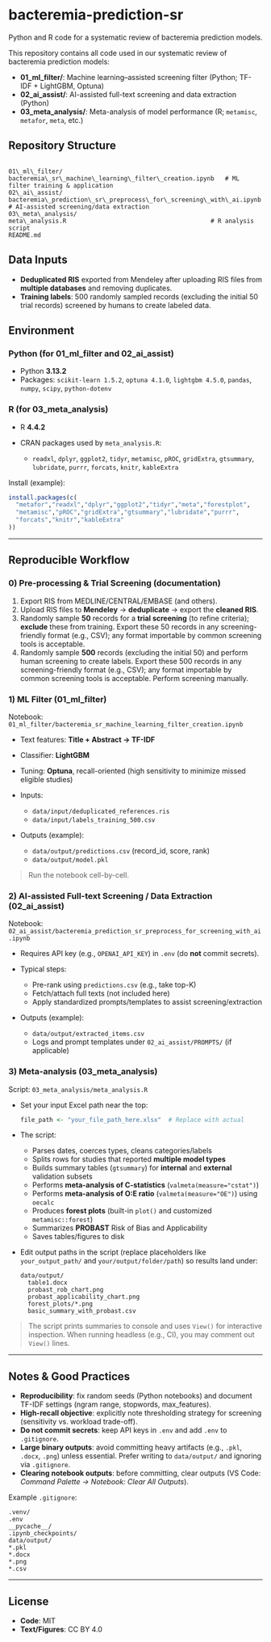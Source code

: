 # bacteremia-prediction-sr
Python and R code for a systematic review of bacteremia prediction models.

This repository contains all code used in our systematic review of bacteremia prediction models:
- **01_ml_filter/**: Machine learning–assisted screening filter (Python; TF-IDF + LightGBM, Optuna)
- **02_ai_assist/**: AI-assisted full-text screening and data extraction (Python)
- **03_meta_analysis/**: Meta-analysis of model performance (R; `metamisc`, `metafor`, `meta`, etc.)

## Repository Structure

```

01\_ml\_filter/
bacteremia\_sr\_machine\_learning\_filter\_creation.ipynb   # ML filter training & application
02\_ai\_assist/
bacteremia\_prediction\_sr\_preprocess\_for\_screening\_with\_ai.ipynb  # AI-assisted screening/data extraction
03\_meta\_analysis/
meta\_analysis.R                                        # R analysis script
README.md

```

## Data Inputs

- **Deduplicated RIS** exported from Mendeley after uploading RIS files from **multiple databases** and removing duplicates.
- **Training labels**: 500 randomly sampled records (excluding the initial 50 trial records) screened by humans to create labeled data.

## Environment

### Python (for 01_ml_filter and 02_ai_assist)
- Python **3.13.2**
- Packages: `scikit-learn 1.5.2`, `optuna 4.1.0`, `lightgbm 4.5.0`, `pandas`, `numpy`, `scipy`, `python-dotenv`

### R (for 03\_meta\_analysis)

* R **4.4.2**
* CRAN packages used by `meta_analysis.R`:

  * `readxl`, `dplyr`, `ggplot2`, `tidyr`,
    `metamisc`, `pROC`, `gridExtra`, `gtsummary`, `lubridate`, `purrr`, `forcats`, `knitr`, `kableExtra`

Install (example):

```r
install.packages(c(
  "metafor","readxl","dplyr","ggplot2","tidyr","meta","forestplot",
  "metamisc","pROC","gridExtra","gtsummary","lubridate","purrr",
  "forcats","knitr","kableExtra"
))
```

---

## Reproducible Workflow

### 0) Pre-processing & Trial Screening (documentation)

1. Export RIS from MEDLINE/CENTRAL/EMBASE (and others).
2. Upload RIS files to **Mendeley** → **deduplicate** → export the **cleaned RIS**.
3. Randomly sample **50** records for a **trial screening** (to refine criteria); **exclude** these from training. Export these 50 records in any screening-friendly format (e.g., CSV); any format importable by common screening tools is acceptable.
4. Randomly sample **500** records (excluding the initial 50) and perform human screening to create labels. Export these 500 records in any screening-friendly format (e.g., CSV); any format importable by common screening tools is acceptable. Perform screening manually.

### 1) ML Filter (01\_ml\_filter)

Notebook: `01_ml_filter/bacteremia_sr_machine_learning_filter_creation.ipynb`

* Text features: **Title + Abstract → TF-IDF**
* Classifier: **LightGBM**
* Tuning: **Optuna**, recall-oriented (high sensitivity to minimize missed eligible studies)
* Inputs:

  * `data/input/deduplicated_references.ris`
  * `data/input/labels_training_500.csv`
* Outputs (example):

  * `data/output/predictions.csv` (record\_id, score, rank)
  * `data/output/model.pkl`

> Run the notebook cell-by-cell. 

### 2) AI-assisted Full-text Screening / Data Extraction (02\_ai\_assist)

Notebook: `02_ai_assist/bacteremia_prediction_sr_preprocess_for_screening_with_ai.ipynb`

* Requires API key (e.g., `OPENAI_API_KEY`) in `.env` (do **not** commit secrets).
* Typical steps:

  * Pre-rank using `predictions.csv` (e.g., take top-K)
  * Fetch/attach full texts (not included here)
  * Apply standardized prompts/templates to assist screening/extraction
* Outputs (example):

  * `data/output/extracted_items.csv`
  * Logs and prompt templates under `02_ai_assist/PROMPTS/` (if applicable)

### 3) Meta-analysis (03\_meta\_analysis)

Script: `03_meta_analysis/meta_analysis.R`

* Set your input Excel path near the top:

  ```r
  file_path <- "your_file_path_here.xlsx"  # Replace with actual
  ```

* The script:

  * Parses dates, coerces types, cleans categories/labels
  * Splits rows for studies that reported **multiple model types**
  * Builds summary tables (`gtsummary`) for **internal** and **external** validation subsets
  * Performs **meta-analysis of C-statistics** (`valmeta(measure="cstat")`)
  * Performs **meta-analysis of O\:E ratio** (`valmeta(measure="OE")`) using `oecalc`
  * Produces **forest plots** (built-in `plot()` and customized `metamisc::forest`)
  * Summarizes **PROBAST** Risk of Bias and Applicability
  * Saves tables/figures to disk

* Edit output paths in the script (replace placeholders like `your_output_path/` and `your/output/folder/path`) so results land under:

  ```
  data/output/
    table1.docx
    probast_rob_chart.png
    probast_applicability_chart.png
    forest_plots/*.png
    basic_summary_with_probast.csv
  ```

> The script prints summaries to console and uses `View()` for interactive inspection. When running headless (e.g., CI), you may comment out `View()` lines.

---

## Notes & Good Practices

* **Reproducibility**: fix random seeds (Python notebooks) and document TF-IDF settings (ngram range, stopwords, max\_features).
* **High-recall objective**: explicitly note thresholding strategy for screening (sensitivity vs. workload trade-off).
* **Do not commit secrets**: keep API keys in `.env` and add `.env` to `.gitignore`.
* **Large binary outputs**: avoid committing heavy artifacts (e.g., `.pkl`, `.docx`, `.png`) unless essential. Prefer writing to `data/output/` and ignoring via `.gitignore`.
* **Clearing notebook outputs**: before committing, clear outputs (VS Code: *Command Palette → Notebook: Clear All Outputs*).

Example `.gitignore`:

```
.venv/
.env
__pycache__/
.ipynb_checkpoints/
data/output/
*.pkl
*.docx
*.png
*.csv
```

---

## License

* **Code**: MIT 
* **Text/Figures**: CC BY 4.0
